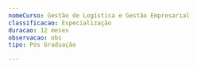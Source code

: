 ```yaml
---
nomeCurso: Gestão de Logística e Gestão Empresarial
classificacao: Especialização
duracao: 12 meses
observacao: obs
tipo: Pós Graduação

---
```


